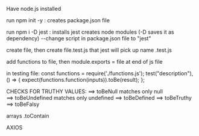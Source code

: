 Have node.js installed

run npm init -y : creates package.json file

run npm i -D jest : installs jest creates node modules (-D saves it as dependency)
--change script in package.json file to "jest"

create file, then create file.test.js that jest will pick up name .test.js

add functions to file, then
module.exports = file
at end of js file

in testing file: const functions = require('./functions.js');
test("description"), () => {
expect(functions.function(inputs)).toBe(result);
};

CHECKS FOR TRUTHY VALUES:
==> toBeNull matches only null  
==> toBeUndefined matches only undefined
==> toBeDefined
==> toBeTruthy
==> toBeFalsy

arrays .toContain

AXIOS

